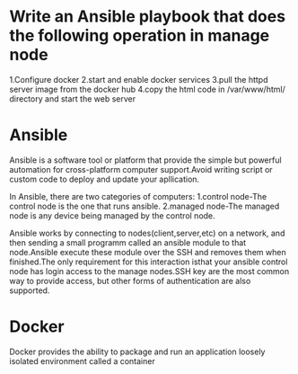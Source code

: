 # Write an Ansible playbook that does the following operation in manage node

1.Configure docker
2.start and enable docker services
3.pull the httpd server image from the docker hub
4.copy the html code in /var/www/html/ directory and start the web server

# Ansible

Ansible is a software tool or platform that provide the simple but powerful automation for cross-platform computer support.Avoid writing script or custom code to deploy and update your apllication.

In Ansible, there are two categories of computers:
1.control node-The control node is the one that runs ansible.
2.managed node-The managed node is any device being managed by the control node.

Ansible works by connecting to nodes(client,server,etc) on a network, and then sending a small programm called an ansible module to that node.Ansible execute these module over the SSH and removes them when finished.The only requirement for this interaction isthat your ansible control node has login access to the manage nodes.SSH key are the most common way to provide access, but other forms of authentication are also supported.

# Docker

Docker provides the ability to package and run an application loosely isolated environment called a container

